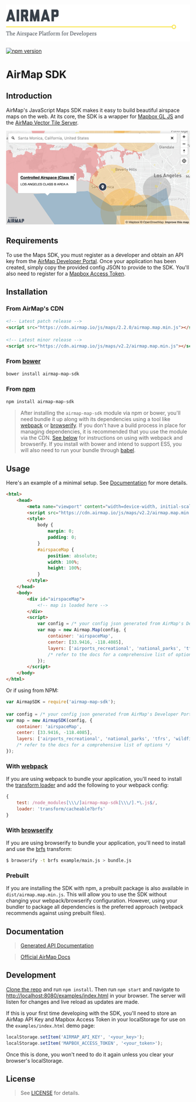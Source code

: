 ![AirMap: The Airspace Platform for Developers](examples/header.png)

[![npm version](https://badge.fury.io/js/airmap-map-sdk.svg)](https://badge.fury.io/js/airmap-map-sdk)

# AirMap SDK

## Introduction

AirMap's JavaScript Maps SDK makes it easy to build beautiful airspace maps on the web. At its core, the SDK is a wrapper for
[Mapbox GL JS](https://github.com/mapbox/mapbox-gl-js) and the [AirMap Vector Tile Server](https://developers.airmap.com/reference#vector-tiles).

![AirMap: Sample map image](examples/map.png)

## Requirements

To use the Maps SDK, you must register as a developer and obtain an API key from the [AirMap Developer Portal](https://dashboard.airmap.io/developer).
Once your application has been created, simply copy the provided config JSON to provide to the SDK.
You'll also need to register for a [Mapbox Access Token](https://www.mapbox.com/help/create-api-access-token/).

## Installation

### From AirMap's CDN

```html
<!-- Latest patch release -->
<script src="https://cdn.airmap.io/js/maps/2.2.0/airmap.map.min.js"></script>

<!-- Latest minor release -->
<script src="https://cdn.airmap.io/js/maps/v2.2/airmap.map.min.js"></script>
```

### From [bower](http://bower.io)

```sh
bower install airmap-map-sdk
```

### From [npm](https://npmjs.org)

```sh
npm install airmap-map-sdk
```

> After installing the `airmap-map-sdk` module via npm or bower, you'll need bundle it up along with its dependencies
using a tool like [webpack](https://webpack.github.io/) or [browserify](https://browserify.org). If you don't have a
build process in place for managing dependencies, it is recommended that you use the module via the CDN.
[See below](#with-webpack) for instructions on using with webpack and browserify. If you install with bower and intend
to support ES5, you will also need to run your bundle through [babel](https://babeljs.io/).

## Usage

Here's an example of a minimal setup. See [Documentation](#documentation) for more details.

```html
<html>
    <head>
        <meta name="viewport" content="width=device-width, initial-scale=1.0, maximum-scale=1.0, user-scalable=no" />
        <script src="https://cdn.airmap.io/js/maps/v2.2/airmap.map.min.js"></script>
        <style>
            body {
                margin: 0;
                padding: 0;
            }
            #airspaceMap {
                position: absolute;
                width: 100%;
                height: 100%;
            }
        </style>
    </head>
    <body>
        <div id="airspaceMap">
            <!-- map is loaded here -->
        </div>
        <script>
            var config = /* your config json generated from AirMap's Developer Portal */;
            var map = new Airmap.Map(config, {
                container: 'airspaceMap',
                center: [33.9416, -118.4085],
                layers: ['airports_recreational', 'national_parks', 'tfrs', 'wildfires']
                /* refer to the docs for a comprehensive list of options */
            });
        </script>
    </body>
</html>
```

Or if using from NPM:

```js
var AirmapSDK = require('airmap-map-sdk');

var config = /* your config json generated from AirMap's Developer Portal */;
var map = new AirmapSDK(config, {
    container: 'airspaceMap',
    center: [33.9416, -118.4085],
    layers: ['airports_recreational', 'national_parks', 'tfrs', 'wildfires']
    /* refer to the docs for a comprehensive list of options */
});
```

### With [webpack](https://webpack.github.io/)

If you are using webpack to bundle your application, you'll need to install the
[transform loader](https://github.com/webpack/transform-loader) and add the following to your webpack config:

```js
{
    test: /node_modules[\\\/]airmap-map-sdk[\\\/].*\.js$/,
    loader: 'transform/cacheable?brfs'
}
```

### With [browserify](https://browserify.org)

If you are using browserify to bundle your application, you'll need to install and use the
[brfs](https://github.com/substack/brfs) transform:

```sh
$ browserify -t brfs example/main.js > bundle.js
```

### Prebuilt

If you are installing the SDK with npm, a prebuilt package is also available in `dist/airmap.map.min.js`. This will
allow you to use the SDK without changing your webpack/browserify configuration. However, using your bundler to package
all dependencies is the preferred approach (webpack recommends against using prebuilt files).

## Documentation

> [Generated API Documentation](API.md)

> [Official AirMap Docs](https://developers.airmap.com/docs/js-getting-started)

## Development

[Clone the repo](https://github.com/airmap/sdk-maps) and run `npm install`. Then run `npm start` and navigate to
[http://localhost:8080/examples/index.html](http://localhost:8080/examples/index.html) in your browser. The server will
listen for changes and live reload as updates are made.

If this is your first time developing with the SDK, you'll need to store an AirMap API Key and Mapbox Access Token
in your localStorage for use on the `examples/index.html` demo page:

```javascript
localStorage.setItem('AIRMAP_API_KEY', '<your_key>');
localStorage.setItem('MAPBOX_ACCESS_TOKEN', '<your_token>');
```

Once this is done, you won't need to do it again unless you clear your browser's localStorage.

## License

> See [LICENSE](LICENSE.md) for details.
